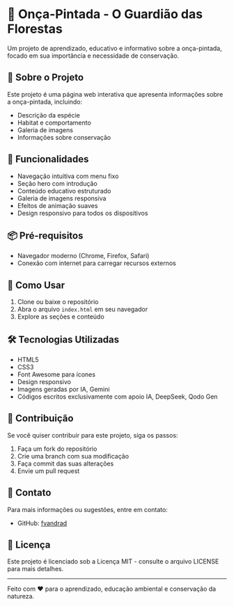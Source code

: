 # 🐆 Onça-Pintada - O Guardião das Florestas 

Um projeto de aprendizado, educativo e informativo sobre a onça-pintada, focado em sua importância e necessidade de conservação.

## 📄 Sobre o Projeto

Este projeto é uma página web interativa que apresenta informações sobre a onça-pintada, incluindo:

- Descrição da espécie
- Habitat e comportamento
- Galeria de imagens
- Informações sobre conservação

## 🎯 Funcionalidades

- Navegação intuitiva com menu fixo
- Seção hero com introdução
- Conteúdo educativo estruturado
- Galeria de imagens responsiva
- Efeitos de animação suaves
- Design responsivo para todos os dispositivos

## 📦 Pré-requisitos

- Navegador moderno (Chrome, Firefox, Safari)
- Conexão com internet para carregar recursos externos

## 🚀 Como Usar

1. Clone ou baixe o repositório
2. Abra o arquivo `index.html` em seu navegador
3. Explore as seções e conteúdo

## 🛠️ Tecnologias Utilizadas

- HTML5
- CSS3
- Font Awesome para ícones
- Design responsivo
- Imagens geradas por IA, Gemini
- Códigos escritos exclusivamente com apoio IA, DeepSeek, Qodo Gen

## 🤝 Contribuição

Se você quiser contribuir para este projeto, siga os passos:

1. Faça um fork do repositório
2. Crie uma branch com sua modificação
3. Faça commit das suas alterações
4. Envie um pull request

## 📧 Contato

Para mais informações ou sugestões, entre em contato:

- GitHub: [fvandrad](https://github.com/fvandrad)

## 📝 Licença

Este projeto é licenciado sob a Licença MIT - consulte o arquivo LICENSE para mais detalhes.

---

Feito com ❤️ para o aprendizado, educação ambiental e conservação da natureza.